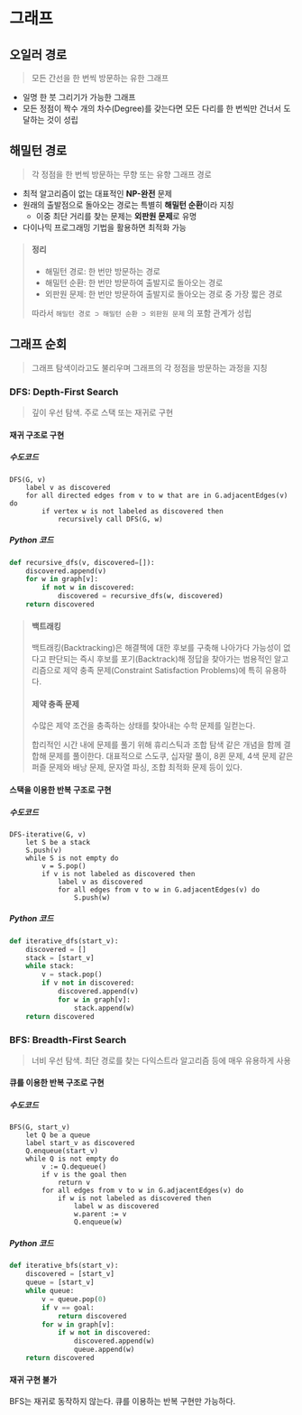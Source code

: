 # 그래프



## 오일러 경로

> 모든 간선을 한 번씩 방문하는 유한 그래프

- 일명 한 붓 그리기가 가능한 그래프
- 모든 정점이 짝수 개의 차수(Degree)를 갖는다면 모든 다리를 한 번씩만 건너서 도달하는 것이 성립



## 해밀턴 경로

> 각 정점을 한 번씩 방문하는 무향 또는 유향 그래프 경로

- 최적 알고리즘이 없는 대표적인 **NP-완전** 문제
- 원래의 출발점으로 돌아오는 경로는 특별히 **해밀턴 순환**이라 지칭
  - 이중 최단 거리를 찾는 문제는 **외판원 문제**로 유명
- 다이나믹 프로그래밍 기법을 활용하면 최적화 가능

> #### 정리
>
> - 해밀턴 경로: 한 번만 방문하는 경로
> - 해밀턴 순환: 한 번만 방문하여 출발지로 돌아오는 경로
> - 외판원 문제: 한 번만 방문하여 출발지로 돌아오는 경로 중 가장 짧은 경로
>
> 따라서 `해밀턴 경로 ⊃ 해밀턴 순환 ⊃ 외판원 문제` 의 포함 관계가 성립



## 그래프 순회

> 그래프 탐색이라고도 불리우며 그래프의 각 정점을 방문하는 과정을 지칭



### DFS: Depth-First Search

> 깊이 우선 탐색. 주로 스택 또는 재귀로 구현

#### 재귀 구조로 구현

##### 수도코드

```
DFS(G, v)
	label v as discovered
	for all directed edges from v to w that are in G.adjacentEdges(v) do
		if vertex w is not labeled as discovered then
			recursively call DFS(G, w)
```

##### Python 코드

```python
def recursive_dfs(v, discovered=[]):
    discovered.append(v)
    for w in graph[v]:
        if not w in discovered:
            discovered = recursive_dfs(w, discovered)
    return discovered
```

> #### 백트래킹
>
> 백트래킹(Backtracking)은 해결책에 대한 후보를 구축해 나아가다 가능성이 없다고 판단되는 즉시 후보를 포기(Backtrack)해 정답을 찾아가는 범용적인 알고리즘으로 제약 충족 문제(Constraint Satisfaction Problems)에 특히 유용하다.
>
> #### 제약 충족 문제
>
> 수많은 제약 조건을 충족하는 상태를 찾아내는 수학 문제를 일컫는다.
>
> 합리적인 시간 내에 문제를 풀기 위해 휴리스틱과 조합 탐색 같은 개념을 함께 결합해 문제를 풀이한다. 대표적으로 스도쿠, 십자말 풀이, 8퀸 문제, 4색 문제 같은 퍼즐 문제와 배낭 문제, 문자열 파싱, 조합 최적화 문제 등이 있다.



#### 스택을 이용한 반복 구조로 구현

##### 수도코드

```
DFS-iterative(G, v)
	let S be a stack
	S.push(v)
	while S is not empty do
		v = S.pop()
		if v is not labeled as discovered then
			label v as discovered
			for all edges from v to w in G.adjacentEdges(v) do
				S.push(w)
```

##### Python 코드

```python
def iterative_dfs(start_v):
    discovered = []
    stack = [start_v]
    while stack:
        v = stack.pop()
        if v not in discovered:
            discovered.append(v)
            for w in graph[v]:
                stack.append(w)
    return discovered
```



### BFS: Breadth-First Search

> 너비 우선 탐색. 최단 경로를 찾는 다익스트라 알고리즘 등에 매우 유용하게 사용

#### 큐를 이용한 반복 구조로 구현

##### 수도코드

```
BFS(G, start_v)
	let Q be a queue
	label start_v as discovered
	Q.enqueue(start_v)
	while Q is not empty do
		v := Q.dequeue()
		if v is the goal then
			return v
		for all edges from v to w in G.adjacentEdges(v) do
			if w is not labeled as discovered then
				label w as discovered
				w.parent := v
				Q.enqueue(w)
```

##### Python 코드

```python
def iterative_bfs(start_v):
    discovered = [start_v]
    queue = [start_v]
    while queue:
        v = queue.pop(0)
        if v == goal:
            return discovered
        for w in graph[v]:
            if w not in discovered:
                discovered.append(w)
                queue.append(w)
    return discovered
```

#### 재귀 구현 불가

BFS는 재귀로 동작하지 않는다. 큐를 이용하는 반복 구현만 가능하다.

